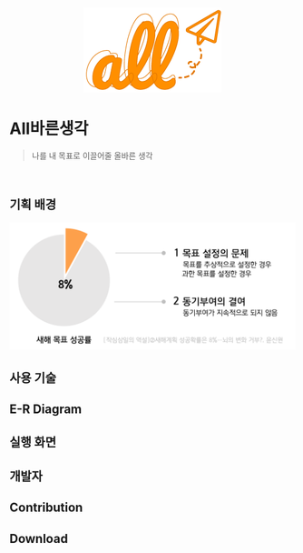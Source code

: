 <div align="center"><img src="/src/main/resources/static/images/readme/all.png"></div>

# All바른생각
> 나를 내 목표로 이끌어줄 올바른 생각<br/>
<br/>

## 기획 배경
<div align="center"><img src="/src/main/resources/static/images/readme/기획 배경.png"></div>

## 사용 기술

## E-R Diagram

## 실행 화면

## 개발자

## Contribution

## Download
